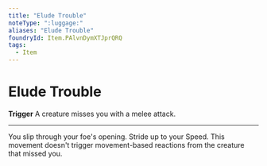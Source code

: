 ```yaml
---
title: "Elude Trouble"
noteType: ":luggage:"
aliases: "Elude Trouble"
foundryId: Item.PAlvnDymXTJprQRQ
tags:
  - Item
---
```


# Elude Trouble

**Trigger** A creature misses you with a melee attack.

* * *

You slip through your foe's opening. Stride up to your Speed. This movement doesn't trigger movement-based reactions from the creature that missed you.
